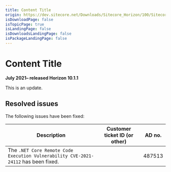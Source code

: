 ```yaml
---
title: Content Title
origin: https://dev.sitecore.net/Downloads/Sitecore_Horizon/100/Sitecore_Horizon_1011/Release_Notes
isDownloadPage: false
isTopicPage: true
isLandingPage: false
isDownloadsLandingPage: false
isPackageLandingPage: false
---
```


# Content Title

**July 2021– released Horizon 10.1.1**

This is an update.

## Resolved issues

The following issues have been fixed:

 | Description | Customer ticket ID (or other) | AD no. |
 | --- | --- | --- |
 | The `.NET Core Remote Code Execution Vulnerability CVE-2021-24112` has been fixed. | ​​​​​​​​​​​ | 487513 |